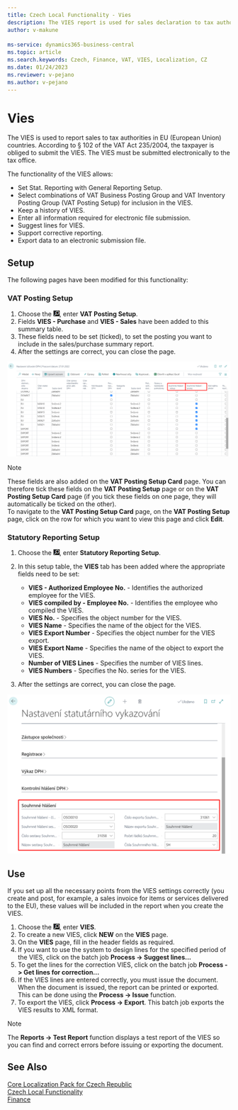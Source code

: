 ```yaml
---
title: Czech Local Functionality - Vies
description: The VIES report is used for sales declaration to tax authorities in EU (European Union) countries.
author: v-makune

ms-service: dynamics365-business-central
ms.topic: article
ms.search.keywords: Czech, Finance, VAT, VIES, Localization, CZ
ms.date: 01/24/2023
ms.reviewer: v-pejano
ms.author: v-pejano
---
```



# Vies

The VIES is used to report sales to tax authorities in EU (European Union) countries. According to § 102 of the VAT Act 235/2004, the taxpayer is obliged to submit the VIES. The VIES must be submitted electronically to the tax office.  

The functionality of the VIES allows:

- Set Stat. Reporting with General Reporting Setup.
- Select combinations of VAT Business Posting Group and VAT Inventory Posting Group (VAT Posting Setup) for inclusion in the VIES.
- Keep a history of VIES.
- Enter all information required for electronic file submission.
- Suggest lines for VIES.
- Support corrective reporting.
- Export data to an electronic submission file.

## Setup

The following pages have been modified for this functionality:

### VAT Posting Setup

1. Choose the ![Lightbulb that opens the Tell me Feature (Alt + Q)](../EN/Media/search_small.png "Tell me what you want to do (Alt + Q)"), enter **VAT Posting Setup**.
2. Fields **VIES - Purchase** and **VIES - Sales** have been added to this summary table.
3. These fields need to be set (ticked), to set the posting you want to include in the sales/purchase summary report.
4. After the settings are correct, you can close the page.

![VIES - VAT Posting Setup](Media/VIES-VAT_Posting_Setup.png)

> [!NOTE]
> These fields are also added on the **VAT Posting Setup Card** page. You can therefore tick these fields on the **VAT Posting Setup** page or on the **VAT Posting Setup Card** page (if you tick these fields on one page, they will automatically be ticked on the other).  
> To navigate to the **VAT Posting Setup Card** page, on the **VAT Posting Setup** page, click on the row for which you want to view this page and click **Edit**.

### Statutory Reporting Setup

1. Choose the ![Lightbulb that opens the Tell me Feature (Alt + Q)](../EN/Media/search_small.png "Tell me what you want to do (Alt + Q)"), enter **Statutory Reporting Setup**.
2. In this setup table, the **VIES** tab has been added where the appropriate fields need to be set:
    - **VIES - Authorized Employee No.** - Identifies the authorized employee for the VIES.
    - **VIES compiled by - Employee No.** - Identifies the employee who compiled the VIES.
    - **VIES No.** - Specifies the object number for the VIES.
    - **VIES Name** - Specifies the name of the object for the VIES.
    - **VIES Export Number** - Specifies the object number for the VIES export.
    - **VIES Export Name** - Specifies the name of the object to export the VIES.
    - **Number of VIES Lines** - Specifies the number of VIES lines.
    - **VIES Numbers** - Specifies the No. series for the VIES.

3. After the settings are correct, you can close the page.

![VIES - Stat. Reporting Setup](Media/VIES-Stat_Reporting_Setup.png)

## Use

If you set up all the necessary points from the VIES settings correctly (you create and post, for example, a sales invoice for items or services delivered to the EU), these values will be included in the report when you create the VIES.

1. Choose the ![Lightbulb that opens the Tell me Feature (Alt + Q)](../EN/Media/search_small.png "Tell me what you want to do (Alt + Q)"), enter **VIES**.
2. To create a new VIES, click **NEW** on the **VIES** page.
3. On the **VIES** page, fill in the header fields as required.
4. If you want to use the system to design lines for the specified period of the VIES, click on the batch job **Process -> Suggest lines...**
5. To get the lines for the correction VIES, click on the batch job **Process -> Get lines for correction...**
6. If the VIES lines are entered correctly, you must issue the document. When the document is issued, the report can be printed or exported. This can be done using the **Process -> Issue** function.
7. To export the VIES, click **Process -> Export**. This batch job exports the VIES results to XML format.

> [!NOTE]
> The **Reports -> Test Report** function displays a test report of the VIES so you can find and correct errors before issuing or exporting the document.

## See Also

[Core Localization Pack for Czech Republic](ui-extensions-core-localization-pack-cz.md)  
[Czech Local Functionality](czech-local-functionality.md)  
[Finance](../../finance.md)  
